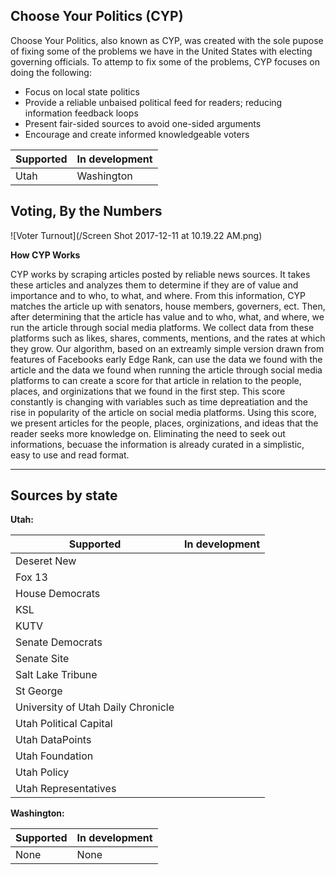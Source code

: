 
## Choose Your Politics (CYP)
Choose Your Politics, also known as CYP, was created with the sole pupose of fixing some of the problems we have in the     United States with electing governing officials. To attemp to fix some of the problems, CYP focuses on doing the following:

  * Focus on local state politics
  * Provide a reliable unbaised political feed for readers; reducing information feedback loops
  * Present fair-sided sources to avoid one-sided arguments
  * Encourage and create informed knowledgeable voters
  

**Supported** | **In development**
--- | ---
Utah | Washington

## Voting, By the Numbers
![Voter Turnout](/Screen Shot 2017-12-11 at 10.19.22 AM.png)



**How CYP Works**

CYP works by scraping articles posted by reliable news sources. It takes these articles and analyzes them to determine if they are of value and importance and to who, to what, and where. From this information, CYP matches the article up with senators, house members, governers, ect. Then, after determining that the article has value and to who, what, and where, we run the article through social media platforms. We collect data from these platforms such as likes, shares, comments, mentions, and the rates at which they grow. Our algorithm, based on an extreamly simple version drawn from features of Facebooks early Edge Rank, can use the data we found with the article and the data we found when running the article through social media platforms to can create a score for that article in relation to the people, places, and orginizations that we found in the first step. This score constantly is changing with variables such as time depreatiation and the rise in popularity of the article on social media platforms. Using this score, we present articles for the people, places, orginizations, and ideas that the reader seeks more knowledge on. Eliminating the need to seek out informations, becuase the information is already curated in a simplistic, easy to use and read format.



---

## Sources by state
 
**Utah:**
 
**Supported** | **In development**
--- | ---
Deseret New | 
Fox 13 | 
House Democrats | 
KSL | 
KUTV | 
Senate Democrats | 
Senate Site | 
Salt Lake Tribune | 
St George | 
University of Utah Daily Chronicle | 
Utah Political Capital | 
Utah DataPoints | 
Utah Foundation | 
Utah Policy | 
Utah Representatives | 


**Washington:**

**Supported** | **In development**
--- | ---
None | None
